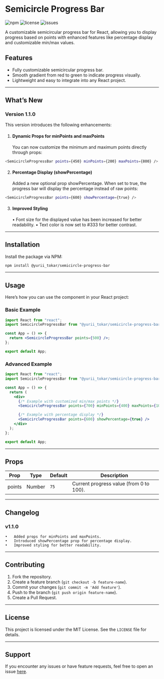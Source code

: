 # Semicircle Progress Bar

![npm](https://img.shields.io/npm/v/semicircle-progress-bar?style=flat-square)
![license](https://img.shields.io/github/license/karamba182/semicircle-progress-bar)
![issues](https://img.shields.io/github/issues/karamba182/semicircle-progress-bar)

A customizable semicircular progress bar for React, allowing you to display progress based on points with enhanced features like percentage display and customizable min/max values.

## Features

- Fully customizable semicircular progress bar.
- Smooth gradient from red to green to indicate progress visually.
- Lightweight and easy to integrate into any React project.

---

## What’s New

### Version 1.1.0

This version introduces the following enhancements:

1. #### Dynamic Props for minPoints and maxPoints
   You can now customize the minimum and maximum points directly through props:

```bash
<SemicircleProgressBar points={450} minPoints={200} maxPoints={800} />
```

2. #### Percentage Display (showPercentage)
   Added a new optional prop showPercentage. When set to true, the progress bar will display the percentage instead of raw points:

```bash
<SemicircleProgressBar points={600} showPercentage={true} />
```

3. #### Improved Styling
   • Font size for the displayed value has been increased for better readability.
   • Text color is now set to #333 for better contrast.

---

## Installation

Install the package via NPM:

```bash
npm install @yurii_tokar/semicircle-progress-bar
```

---

## Usage

Here’s how you can use the component in your React project:

### Basic Example

```jsx
import React from "react";
import SemicircleProgressBar from "@yurii_tokar/semicircle-progress-bar";

const App = () => {
  return <SemicircleProgressBar points={500} />;
};

export default App;
```

### Advanced Example

```jsx
import React from "react";
import SemicircleProgressBar from "@yurii_tokar/semicircle-progress-bar";

const App = () => {
  return (
    <div>
      {/* Example with customized min/max points */}
      <SemicircleProgressBar points={700} minPoints={400} maxPoints={1000} />

      {/* Example with percentage display */}
      <SemicircleProgressBar points={600} showPercentage={true} />
    </div>
  );
};

export default App;
```

---

## Props

| Prop   | Type   | Default | Description                             |
| ------ | ------ | ------- | --------------------------------------- |
| points | Number | `75`    | Current progress value (from 0 to 100). |

---

## Changelog

### v1.1.0

    •	Added props for minPoints and maxPoints.
    •	Introduced showPercentage prop for percentage display.
    •	Improved styling for better readability.

---

## Contributing

1. Fork the repository.
2. Create a feature branch (`git checkout -b feature-name`).
3. Commit your changes (`git commit -m 'Add feature'`).
4. Push to the branch (`git push origin feature-name`).
5. Create a Pull Request.

---

## License

This project is licensed under the MIT License. See the `LICENSE` file for details.

---

## Support

If you encounter any issues or have feature requests, feel free to open an issue [here](https://github.com/karamba182/semicircle-progress-bar/issues).
